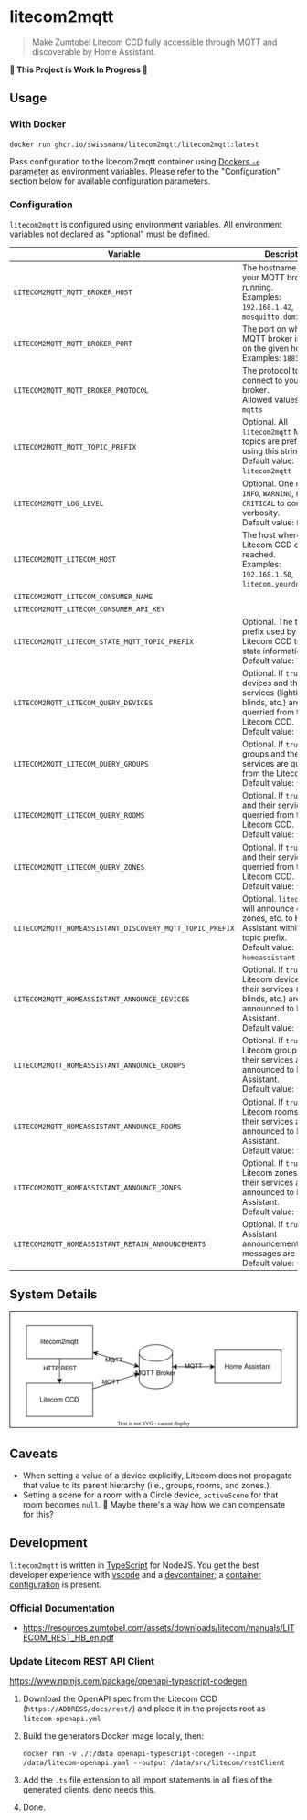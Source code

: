 # litecom2mqtt

> Make Zumtobel Litecom CCD fully accessible through MQTT and discoverable by
> Home Assistant.

**🚧 This Project is Work In Progress 🚧**

## Usage

### With Docker

```shell
docker run ghcr.io/swissmanu/litecom2mqtt/litecom2mqtt:latest
```

Pass configuration to the litecom2mqtt container using [Dockers `-e` parameter](https://docs.docker.com/engine/reference/run/#environment-variables) as environment variables. Please refer to the "Configuration" section below for available configuration parameters.

### Configuration

`litecom2mqtt` is configured using environment variables. All environment variables not declared as
"optional" must be defined.

| Variable                                                 | Description                                                                                                                                   |
| -------------------------------------------------------- | --------------------------------------------------------------------------------------------------------------------------------------------- |
| `LITECOM2MQTT_MQTT_BROKER_HOST`                          | The hostname where your MQTT broker is running.<br />Examples: `192.168.1.42`, `mosquitto.domin.tld`                                          |
| `LITECOM2MQTT_MQTT_BROKER_PORT`                          | The port on which your MQTT broker is running on the given host.<br />Examples: `1883`, `8883`                                                |
| `LITECOM2MQTT_MQTT_BROKER_PROTOCOL`                      | The protocol to use to connect to you MQTT broker.<br />Allowed values: `mqtt`, `mqtts`                                                       |
| `LITECOM2MQTT_MQTT_TOPIC_PREFIX`                         | Optional. All `litecom2mqtt` MQTT topics are prefixed using this string.<br />Default value: `litecom2mqtt`                                   |
| `LITECOM2MQTT_LOG_LEVEL`                                 | Optional. One of `DEBUG`, `INFO`, `WARNING`, `ERROR`, or `CRITICAL` to control log verbosity.<br />Default value: `ERROR`                     |
| `LITECOM2MQTT_LITECOM_HOST`                              | The host where your Litecom CCD can be reached.<br />Examples: `192.168.1.50`, `litecom.yourdomain.tld`                                       |
| `LITECOM2MQTT_LITECOM_CONSUMER_NAME`                     |                                                                                                                                               |
| `LITECOM2MQTT_LITECOM_CONSUMER_API_KEY`                  |                                                                                                                                               |
| `LITECOM2MQTT_LITECOM_STATE_MQTT_TOPIC_PREFIX`           | Optional. The topic prefix used by your Litecom CCD to publish state information.<br />Default value: `litecom`                               |
| `LITECOM2MQTT_LITECOM_QUERY_DEVICES`                     | Optional. If `true`, devices and their services (lighting, blinds, etc.) are querried from the Litecom CCD.<br />Default value: `false`       |
| `LITECOM2MQTT_LITECOM_QUERY_GROUPS`                      | Optional. If `true`, groups and their services are querried from the Litecom CCD.<br />Default value: `false`                                 |
| `LITECOM2MQTT_LITECOM_QUERY_ROOMS`                       | Optional. If `true`, rooms and their services are querried from the Litecom CCD.<br />Default value: `false`                                  |
| `LITECOM2MQTT_LITECOM_QUERY_ZONES`                       | Optional. If `true`, zones and their services are querried from the Litecom CCD.<br />Default value: `false`                                  |
| `LITECOM2MQTT_HOMEASSISTANT_DISCOVERY_MQTT_TOPIC_PREFIX` | Optional. `litecom2mqtt` will announce devices, zones, etc. to Home Assistant within this topic prefix.<br />Default value: `homeassistant`   |
| `LITECOM2MQTT_HOMEASSISTANT_ANNOUNCE_DEVICES`            | Optional. If `true`, Litecom devices and their services (lighting, blinds, etc.) are announced to Home Assistant.<br />Default value: `false` |
| `LITECOM2MQTT_HOMEASSISTANT_ANNOUNCE_GROUPS`             | Optional. If `true`, Litecom groups and their services are announced to Home Assistant.<br />Default value: `false`                           |
| `LITECOM2MQTT_HOMEASSISTANT_ANNOUNCE_ROOMS`              | Optional. If `true`, Litecom rooms and their services are announced to Home Assistant.<br />Default value: `false`                            |
| `LITECOM2MQTT_HOMEASSISTANT_ANNOUNCE_ZONES`              | Optional. If `true`, Litecom zones and their services are announced to Home Assistant.<br />Default value: `false`                            |
| `LITECOM2MQTT_HOMEASSISTANT_RETAIN_ANNOUNCEMENTS`        | Optional. If `true`, Home Assistant announcement MQTT messages are retained.<br />Default value: `false`                                      |

## System Details

![Interactions between litecom2mqtt, Litecom CCD, an MQTT broker, and Home Assistant.](./docs/system.drawio.svg)

## Caveats

-   When setting a value of a device explicitly, Litecom does not propagate that value to its parent hierarchy (i.e., groups, rooms, and zones.).
-   Setting a scene for a room with a Circle device, `activeScene` for that room becomes `null`. 🧐 Maybe there's a way how we can compensate for this?

## Development

`litecom2mqtt` is written in [TypeScript](https://www.typescriptlang.org/) for
NodeJS. You get the best developer experience with
[vscode](https://code.visualstudio.com/) and a
[devcontainer](https://containers.dev/); a
[container configuration](./.devcontainer) is present.

### Official Documentation

-   https://resources.zumtobel.com/assets/downloads/litecom/manuals/LITECOM_REST_HB_en.pdf

### Update Litecom REST API Client

https://www.npmjs.com/package/openapi-typescript-codegen

1. Download the OpenAPI spec from the Litecom CCD (`https://ADDRESS/docs/rest/`)
   and place it in the projects root as `litecom-openapi.yml`

2. Build the generators Docker image locally, then:

    ```shell
    docker run -v ./:/data openapi-typescript-codegen --input /data/litecom-openapi.yaml --output /data/src/litecom/restClient
    ```

3. Add the `.ts` file extension to all import statements in all files of the
   generated clients. deno needs this.

4. Done.
